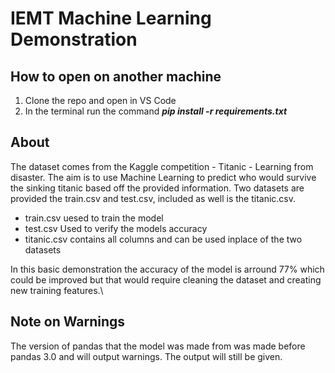 # IEMT Machine Learning Demonstration
## How to open on another machine
<ol>
  <li>Clone the repo and open in VS Code</li>
  <li>In the terminal run the command <em><strong>pip install -r requirements.txt</strong></em> </li>
</ol>

## About
The dataset comes from the Kaggle competition - Titanic - Learning from disaster. The aim is to use Machine Learning to predict who would survive the sinking titanic based off the provided information.
Two datasets are provided the train.csv and test.csv, included as well is the titanic.csv.
- train.csv uesed to train the model
- test.csv Used to verify the models accuracy
- titanic.csv contains all columns and can be used inplace of the two datasets

In this basic demonstration the accuracy of the model is arround 77% which could be improved but that would require cleaning the dataset and creating new training features.\
## Note on Warnings
The version of pandas that the model was made from was made before pandas 3.0 and will output warnings. The output will still be given.
